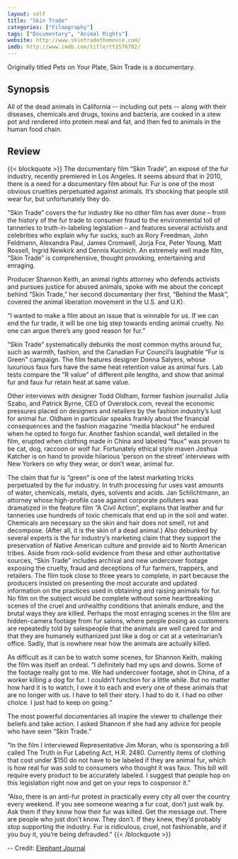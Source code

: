 ```yaml
---
layout: self
title: "Skin Trade"
categories: ["Filmography"]
tags: ["Documentary", "Animal Rights"]
website: http://www.skintradethemovie.com/
imdb: http://www.imdb.com/title/tt1576702/
---
```


Originally titled Pets on Your Plate, Skin Trade is a documentary.

## Synopsis

All of the dead animals in California -- including out pets -- along with their diseases, chemicals and drugs, toxins and bacteria, are cooked in a stew pot and rendered into protein meal and fat, and then fed to animals in the human food chain.

## Review

{{< blockquote >}}
The documentary film “Skin Trade”, an exposé of the fur industry, recently premiered in Los Angeles. It seems absurd that in 2010, there is a need for a documentary film about fur. Fur is one of the most obvious cruelties perpetuated against animals. It’s shocking that people still wear fur, but unfortunately they do.

“Skin Trade” covers the fur industry like no other film has ever done – from the history of the fur trade to consumer fraud to the environmental toll of tanneries to truth-in-labeling legislation – and features several activists and celebrities who explain why fur sucks, such as Rory Freedman, John Feldmann, Alexandra Paul, James Cromwell, Jorja Fox, Peter Young, Matt Rossell, Ingrid Newkirk and Dennis Kucinich. An extremely well made film, “Skin Trade” is comprehensive, thought provoking, entertaining and enraging.

Producer Shannon Keith, an animal rights attorney who defends activists and pursues justice for abused animals, spoke with me about the concept behind “Skin Trade,” her second documentary (her first, “Behind the Mask”, covered the animal liberation movement in the U.S. and U.K).

“I wanted to make a film about an issue that is winnable for us. If we can end the fur trade, it will be one big step towards ending animal cruelty. No one can argue there’s any good reason for fur.”

“Skin Trade” systematically debunks the most common myths around fur, such as warmth, fashion, and the Canadian Fur Council’s laughable “Fur is Green” campaign. The film features designer Donna Salyers, whose luxurious faux furs have the same heat retention value as animal furs. Lab tests compare the “R value” of different pile lengths, and show that animal fur and faux fur retain heat at same value.

Other interviews with designer Todd Oldham, former fashion journalist Julia Szabo, and Patrick Byrne, CEO of Overstock.com, reveal the economic pressures placed on designers and retailers by the fashion industry’s lust for animal fur. Oldham in particular speaks frankly about the financial consequences and the fashion magazine “media blackout” he endured when he opted to forgo fur. Another fashion scandal, well detailed in the film, erupted when clothing made in China and labeled “faux” was proven to be cat, dog, raccoon or wolf fur. Fortunately ethical style maven Joshua Katcher is on hand to provide hilarious ‘person on the street’ interviews with New Yorkers on why they wear, or don’t wear, animal fur.

The claim that fur is “green” is one of the latest marketing tricks perpetuated by the fur industry. In truth processing fur uses vast amounts of water, chemicals, metals, dyes, solvents and acids. Jan Schlichtmann, an attorney whose high-profile case against corporate polluters was dramatized in the feature film “A Civil Action”, explains that leather and fur tanneries use hundreds of toxic chemicals that end up in the soil and water. Chemicals are necessary so the skin and hair does not smell, rot and decompose. (After all, it is the skin of a dead animal.) Also debunked by several experts is the fur industry’s marketing claim that they support the preservation of Native American culture and provide aid to North American tribes. Aside from rock-solid evidence from these and other authoritative sources, “Skin Trade” includes archival and new undercover footage exposing the cruelty, fraud and deceptions of fur farmers, trappers, and retailers. The film took close to three years to complete, in part because the producers insisted on presenting the most accurate and updated information on the practices used in obtaining and raising animals for fur. No film on the subject would be complete without some heartbreaking scenes of the cruel and unhealthy conditions that animals endure, and the brutal ways they are killed. Perhaps the most enraging scenes in the film are hidden-camera footage from fur salons, where people posing as customers are repeatedly told by salespeople that the animals are well cared for and that they are humanely euthanized just like a dog or cat at a veterinarian’s office. Sadly, that is nowhere near how the animals are actually killed.

As difficult as it can be to watch some scenes, for Shannon Keith, making the film was itself an ordeal. “I definitely had my ups and downs. Some of the footage really got to me. We had undercover footage, shot in China, of a worker killing a dog for fur. I couldn’t function for a little while. But no matter how hard it is to watch, I owe it to each and every one of these animals that are no longer with us. I have to tell their story. I had to do it. I had no other choice. I just had to keep on going.”

The most powerful documentaries alI inspire the viewer to challenge their beliefs and take action. I asked Shannon if she had any advice for people who have seen “Skin Trade.”

“In the film I interviewed Representative Jim Moran, who is sponsoring a bill called The Truth in Fur Labeling Act, H.R. 2480. Currently items of clothing that cost under $150 do not have to be labeled if they are animal fur, which is how real fur was sold to consumers who thought it was faux. This bill will require every product to be accurately labeled. I suggest that people hop on this legislation right now and get on your reps to cosponsor it.”

“Also, there is an anti-fur protest in practically every city all over the country every weekend. If you see someone wearing a fur coat, don’t just walk by. Ask them if they know how their fur was killed. Get the message out. There are people who just don’t know. They don’t. If they knew, they’d probably stop supporting the industry. Fur is ridiculous, cruel, not fashionable, and if you buy it, you’re being defrauded.”
{{< /blockquote >}}

-- Credit: [Elephant Journal](http://www.elephantjournal.com/2010/03/skin-trade-how-much-is-your-skin-worth/)
